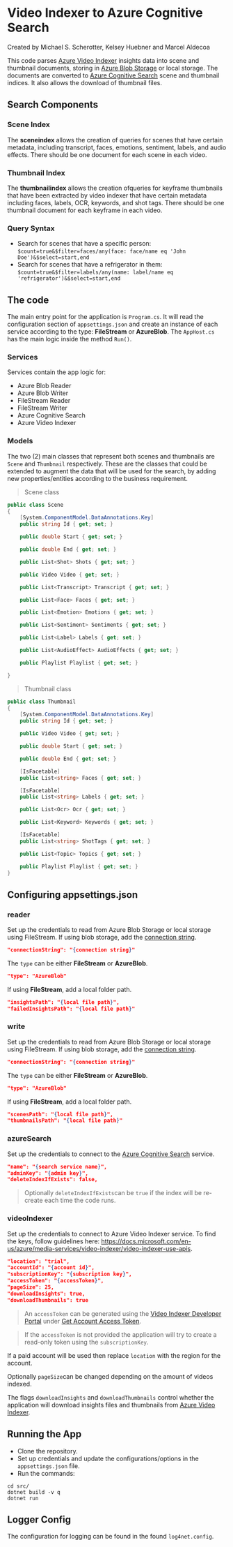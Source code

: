 # Video Indexer to Azure Cognitive Search
Created by Michael S. Scherotter, Kelsey Huebner and Marcel Aldecoa

This code parses [Azure Video Indexer](https://www.videoindexer.ai/) insights data into scene and thumbnail documents, storing in [Azure Blob Storage](https://azure.microsoft.com/en-us/services/storage/blobs/) or local storage. The documents are converted to [Azure Cognitive Search](https://azure.microsoft.com/en-us/services/cognitive-services/) scene and thumbnail indices. It also allows the download of thumbnail files.

## Search Components
### Scene Index
The **sceneindex** allows the creation of queries for scenes that have certain metadata, including transcript, faces, emotions, sentiment, labels, and audio effects.  There should be one document for each scene in each video.

### Thumbnail Index
The **thumbnailindex** allows the creation ofqueries for keyframe thumbnails that have been extracted by video indexer that have certain metadata including faces, labels, OCR, keywords, and shot tags.  There should be one thumbnail document for each keyframe in each video.

### Query Syntax
- Search for scenes that have a specific person: ```$count=true&$filter=faces/any(face: face/name eq 'John Doe')&$select=start,end```
- Search for scenes that have a refrigerator in them: ```$count=true&$filter=labels/any(name: label/name eq 'refrigerator')&$select=start,end```

## The code
The main entry point for the application is ```Program.cs```. It will read the configuration section of ```appsettings.json``` and create an instance of each service according to the type: **FileStream** or **AzureBlob**. The ```AppHost.cs``` has the main logic inside the method ```Run()```.

### Services
Services contain the app logic for:
- Azure Blob Reader
- Azure Blob Writer
- FileStream Reader
- FileStream Writer
- Azure Cognitive Search
- Azure Video Indexer

### Models

The two (2) main classes that represent both scenes and thumbnails are ```Scene``` and ```Thumbnail``` respectively. These are the classes that could be extended to augment the data that will be used for the search, by adding new properties/entities according to the business requirement.

> Scene class
```csharp
public class Scene
{
    [System.ComponentModel.DataAnnotations.Key]
    public string Id { get; set; }

    public double Start { get; set; }

    public double End { get; set; }

    public List<Shot> Shots { get; set; }

    public Video Video { get; set; }

    public List<Transcript> Transcript { get; set; }

    public List<Face> Faces { get; set; }

    public List<Emotion> Emotions { get; set; }

    public List<Sentiment> Sentiments { get; set; }

    public List<Label> Labels { get; set; }

    public List<AudioEffect> AudioEffects { get; set; }

    public Playlist Playlist { get; set; }

}
```
> Thumbnail class
```csharp
public class Thumbnail
{
    [System.ComponentModel.DataAnnotations.Key]
    public string Id { get; set; }

    public Video Video { get; set; }

    public double Start { get; set; }

    public double End { get; set; }

    [IsFacetable]
    public List<string> Faces { get; set; }

    [IsFacetable]
    public List<string> Labels { get; set; }

    public List<Ocr> Ocr { get; set; }

    public List<Keyword> Keywords { get; set; }

    [IsFacetable]
    public List<string> ShotTags { get; set; }

    public List<Topic> Topics { get; set; }

    public Playlist Playlist { get; set; }
}
```

## Configuring appsettings.json

### reader

Set up the credentials to read from Azure Blob Storage or local storage using FileStream. 
If using blob storage, add the [connection string](https://docs.microsoft.com/en-us/azure/storage/common/storage-account-keys-manage?toc=%2Fazure%2Fstorage%2Fblobs%2Ftoc.json&tabs=azure-portal). 

```json
"connectionString": "{connection string}"
```

The ```type``` can be either **FileStream** or **AzureBlob**.
```json
"type": "AzureBlob"
```

If using **FileStream**, add a local folder path.

```json
"insightsPath": "{local file path}",
"failedInsightsPath": "{local file path}"
```

### write

Set up the credentials to read from Azure Blob Storage or local storage using FileStream. 
If using blob storage, add the [connection string](https://docs.microsoft.com/en-us/azure/storage/common/storage-account-keys-manage?toc=%2Fazure%2Fstorage%2Fblobs%2Ftoc.json&tabs=azure-portal). 

```json
"connectionString": "{connection string}"
```

The ```type``` can be either **FileStream** or **AzureBlob**.
```json
"type": "AzureBlob"
```

If using **FileStream**, add a local folder path.

```json
"scenesPath": "{local file path}",
"thumbnailsPath": "{local file path}"
```

### azureSearch
Set up the credentials to connect to the [Azure Cognitive Search](https://azure.microsoft.com/en-us/services/cognitive-services/) service.

```json
"name": "{search service name}",
"adminKey": "{admin key}",
"deleteIndexIfExists": false,
```

> Optionally ```deleteIndexIfExists```can be ```true``` if the index will be re-create each time the code runs.

### videoIndexer

Set up the credentials to connect to Azure Video Indexer service. To find the keys, follow guidelines here: https://docs.microsoft.com/en-us/azure/media-services/video-indexer/video-indexer-use-apis.

```json
"location": "trial", 
"accountId": "{account id}",
"subscriptionKey": "{subscription key}",
"accessToken": "{accessToken}",
"pageSize": 25,
"downloadInsights": true,
"downloadThumbnails": true    
```

> An ```accessToken``` can be generated using the [Video Indexer Developer Portal](https://api-portal.videoindexer.ai/) under [Get Account Access Token](https://api-portal.videoindexer.ai/docs/services/Operations/operations/Get-Account-Access-Token/console).

> If the ```accessToken``` is not provided the application will try to create a read-only token using the ```subscriptionKey```.

If a paid account will be used then replace ```location``` with the region for the account.
 
Optionally ```pageSize```can be changed depending on the amount of videos indexed.

The flags ```downloadInsights``` and ```downloadThumbnails``` control whether the application will download insights files and thumbnails from [Azure Video Indexer](https://www.videoindexer.ai/).

## Running the App
- Clone the repository.
- Set up credentials and update the configurations/options in the ```appsettings.json``` file.
- Run the commands:

```
cd src/
dotnet build -v q
dotnet run
```

## Logger Config
The configuration for logging can be found in the found ```log4net.config```.
